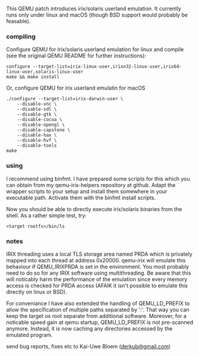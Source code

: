 This QEMU patch introduces irix/solaris userland emulation. It currently runs
only under linux and macOS (though BSD support would probably be feasable).

### compiling

Configure QEMU for irix/solaris userland emulation for linux and compile (see the original
QEMU README for further instructions):

```
configure --target-list=irix-linux-user,irixn32-linux-user,irix64-linux-user,solaris-linux-user
make && make install
```

Or, configure QEMU for irix userland emulatin for macOS

```
./configure --target-list=irix-darwin-user \
    --disable-vnc \
    --disable-sdl \
    --disable-gtk \
    --disable-cocoa \
    --disable-opengl \
    --disable-capstone \
    --disable-hax \
    --disable-hvf \
    --disable-tools
make
```

### using

I recommend using binfmt. I have prepared some scripts for this which you can
obtain from my qemu-irix-helpers repository at github. Adapt the wrapper scripts
to your setup and install them somewhere in your executable path. Activate them
with the binfmt install scripts.

Now you should be able to directly execute irix/solaris binaries from the shell.
As a rather simple test, try:

```
<target rootfs>/bin/ls
```

### notes

IRIX threading uses a local TLS storage area named PRDA which is privately mapped
into each thread at address 0x20000. qemu-irix will emulate this behaviour if
QEMU_IRIXPRDA is set in the environment. You most probably need to do so for any
IRIX software using multithreading. Be aware that this will noticably harm the
performance of the emulation since every memory access is checked for PRDA access
(AFAIK it isn't possible to emulate this directly on linux or BSD).

For conveniance I have also extended the handling of QEMU_LD_PREFIX to allow
the specification of multiple paths separated by ':'. That way you can keep the
target os root separate from additional software. Moreover, for a noticable
speed gain at qemu startup, QEMU_LD_PREFIX is not pre-scanned anymore. Instead,
it is now caching any directories accessed by the emulated program.

send bug reports, fixes etc to Kai-Uwe Bloem  (<derkub@gmail.com>)
